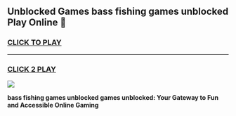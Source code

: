 
## Unblocked Games bass fishing games unblocked Play Online 👋
<h3>
<a href="https://news.freeplayer.one?title=bass_fishing_games_unblocked&ref=17F">CLICK TO PLAY</a></h3>
<hr>

<h3>
<a href="https://news.freeplayer.one?title=bass_fishing_games_unblocked&ref=17F">CLICK 2 PLAY</a>
  
</h3>

<a href="https://news.freeplayer.one?title=bass_fishing_games_unblocked&ref=17F/"><img src="https://clearcache.store/games.png"></a>


**bass fishing games unblocked games unblocked: Your Gateway to Fun and Accessible Online Gaming**
